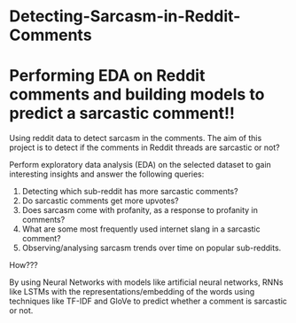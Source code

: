 # Detecting-Sarcasm-in-Reddit-Comments
Performing EDA on Reddit comments and building models to predict a sarcastic comment!!
============================================================================================

Using reddit data to detect sarcasm in the comments.
The aim of this project is to detect if the comments in Reddit threads are sarcastic or not?

Perform exploratory data analysis (EDA) on the selected dataset to gain interesting insights and answer the following queries:
1. Detecting which sub-reddit has more sarcastic comments?
2. Do sarcastic comments get more upvotes?
3. Does sarcasm come with profanity, as a response to profanity in comments?
4. What are some most frequently used internet slang in a sarcastic comment?
5. Observing/analysing sarcasm trends over time on popular sub-reddits.

How???

By using Neural Networks with models like artificial neural networks, RNNs like LSTMs with the representations/embedding of the words using techniques like TF-IDF and GloVe to predict whether a comment is sarcastic or not.
